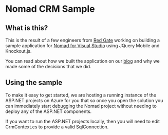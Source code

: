 Nomad CRM Sample
==============

What is this?
--------
This is the result of a few engineers from [Red Gate](http://www.red-gate.com/our-company/about/) working on building a sample application for [Nomad for Visual Studio](http://vsnomad.com) using JQuery Mobile and Knockout.js.

You can read about how we built the application on our [blog](http://vsnomad.com/tag/dtw-crm-sample/) and why we made some of the decisions that we did.

Using the sample
--------

To make it easy to get started, we are hosting a running instance of the ASP.NET projects on Azure for you that so once you open the solution you can immediately start debugging the Nomad project without needing to deploy any of the ASP.NET components. 

If you want to run the ASP.NET projects locally, then you will need to edit CrmContext.cs to provide a valid SqlConnection.
